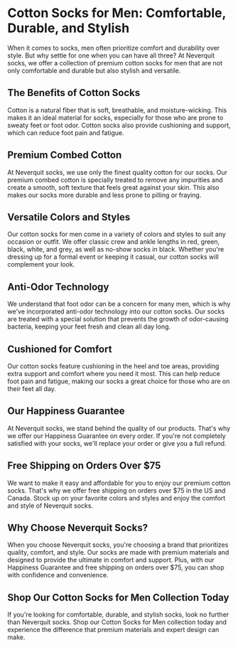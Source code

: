 # Cotton Socks for Men: Comfortable, Durable, and Stylish

When it comes to socks, men often prioritize comfort and durability over style. But why settle for one when you can have all three? At Neverquit socks, we offer a collection of premium cotton socks for men that are not only comfortable and durable but also stylish and versatile.

## The Benefits of Cotton Socks

Cotton is a natural fiber that is soft, breathable, and moisture-wicking. This makes it an ideal material for socks, especially for those who are prone to sweaty feet or foot odor. Cotton socks also provide cushioning and support, which can reduce foot pain and fatigue.

## Premium Combed Cotton

At Neverquit socks, we use only the finest quality cotton for our socks. Our premium combed cotton is specially treated to remove any impurities and create a smooth, soft texture that feels great against your skin. This also makes our socks more durable and less prone to pilling or fraying.

## Versatile Colors and Styles

Our cotton socks for men come in a variety of colors and styles to suit any occasion or outfit. We offer classic crew and ankle lengths in red, green, black, white, and grey, as well as no-show socks in black. Whether you're dressing up for a formal event or keeping it casual, our cotton socks will complement your look.

## Anti-Odor Technology

We understand that foot odor can be a concern for many men, which is why we've incorporated anti-odor technology into our cotton socks. Our socks are treated with a special solution that prevents the growth of odor-causing bacteria, keeping your feet fresh and clean all day long.

## Cushioned for Comfort

Our cotton socks feature cushioning in the heel and toe areas, providing extra support and comfort where you need it most. This can help reduce foot pain and fatigue, making our socks a great choice for those who are on their feet all day.

## Our Happiness Guarantee

At Neverquit socks, we stand behind the quality of our products. That's why we offer our Happiness Guarantee on every order. If you're not completely satisfied with your socks, we'll replace your order or give you a full refund.

## Free Shipping on Orders Over $75

We want to make it easy and affordable for you to enjoy our premium cotton socks. That's why we offer free shipping on orders over $75 in the US and Canada. Stock up on your favorite colors and styles and enjoy the comfort and style of Neverquit socks.

## Why Choose Neverquit Socks?

When you choose Neverquit socks, you're choosing a brand that prioritizes quality, comfort, and style. Our socks are made with premium materials and designed to provide the ultimate in comfort and support. Plus, with our Happiness Guarantee and free shipping on orders over $75, you can shop with confidence and convenience.

## Shop Our Cotton Socks for Men Collection Today

If you're looking for comfortable, durable, and stylish socks, look no further than Neverquit socks. Shop our Cotton Socks for Men collection today and experience the difference that premium materials and expert design can make.